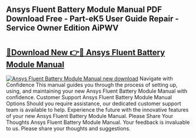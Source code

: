 ## Ansys Fluent Battery Module Manual PDF Download Free - Part-eK5 User Guide Repair - Service Owner Edition AiPWV

# <h2><a href="http://bc25932.oget.top/?id=Ansys+Fluent+Battery+Module+Manual">🔗Download New 👉🔴 Ansys Fluent Battery Module Manual</a></h2>

[![Ansys Fluent Battery Module Manual new download](https://i.imgur.com/5g1atiW.png)](http://bc25932.oget.top/?id=Ansys+Fluent+Battery+Module+Manual)
Navigate with Confidence This manual guides you through the process of setting up, using, and maintaining your new Ansys Fluent Battery Module Manual with confidence. Customer Support Ansys Fluent Battery Module Manual Options Should you require assistance, our dedicated customer support team is available to help. Experience the future with the innovative features of your new Ansys Fluent Battery Module Manual. Please Share Your Thoughts Ansys Fluent Battery Module Manual. Your feedback is invaluable to us. Please share your thoughts and suggestions.
